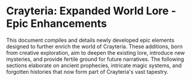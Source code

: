 # Crayteria: Expanded World Lore - Epic Enhancements

This document compiles and details newly developed epic elements designed to further enrich the world of Crayteria. These additions, born from creative exploration, aim to deepen the existing lore, introduce new mysteries, and provide fertile ground for future narratives. The following sections elaborate on ancient prophecies, intricate magic systems, and forgotten histories that now form part of Crayteria's vast tapestry.


